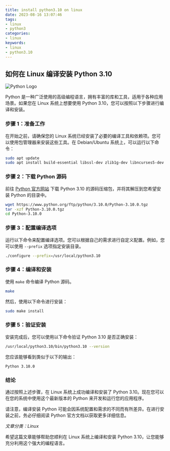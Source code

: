 ```yaml
---
title: install python3.10 on linux
date: 2023-08-16 13:07:46
tags:
- linux
- python3
categories:
- linux
keywords:
- linux
- python3.10
---
```

## 如何在 Linux 编译安装 Python 3.10

![Python Logo](https://www.python.org/static/community_logos/python-logo-master-v3-TM-flattened.png)

Python 是一种广泛使用的高级编程语言，拥有丰富的库和工具，适用于各种应用场景。如果您在 Linux 系统上想要使用 Python 3.10，您可以按照以下步骤进行编译和安装。

### 步骤 1：准备工作

在开始之前，请确保您的 Linux 系统已经安装了必要的编译工具和依赖项。您可以使用包管理器来安装这些工具。在 Debian/Ubuntu 系统上，可以运行以下命令：

```bash
sudo apt update
sudo apt install build-essential libssl-dev zlib1g-dev libncurses5-dev libncursesw5-dev libreadline-dev libsqlite3-dev libgdbm-dev libdb5.3-dev libbz2-dev libexpat1-dev liblzma-dev libffi-dev tk-dev
```

### 步骤 2：下载 Python 源码

前往 [Python 官方网站](https://www.python.org/downloads/source/) 下载 Python 3.10 的源码压缩包，并将其解压到您希望安装 Python 的目录中。

```bash
wget https://www.python.org/ftp/python/3.10.0/Python-3.10.0.tgz
tar -xzf Python-3.10.0.tgz
cd Python-3.10.0
```

### 步骤 3：配置编译选项

运行以下命令来配置编译选项。您可以根据自己的需求进行自定义配置。例如，您可以使用 `--prefix` 选项指定安装目录。

```bash
./configure --prefix=/usr/local/python3.10
```

### 步骤 4：编译和安装

使用 `make` 命令编译 Python 源码。

```bash
make
```

然后，使用以下命令进行安装：

```bash
sudo make install
```

### 步骤 5：验证安装

安装完成后，您可以使用以下命令验证 Python 3.10 是否正确安装：

```bash
/usr/local/python3.10/bin/python3.10 --version
```

您应该能够看到类似于以下的输出：

```
Python 3.10.0
```

### 结论

通过按照上述步骤，在 Linux 系统上成功编译和安装了 Python 3.10。现在您可以在您的系统中使用这个最新版本的 Python 来开发和运行您的应用程序。

请注意，编译安装 Python 可能会因系统配置和需求的不同而有所差异。在进行安装之前，务必仔细阅读 Python 官方文档以获取更多详细信息。

*文章分类：Linux*

希望这篇文章能够帮助您顺利在 Linux 系统上编译和安装 Python 3.10，让您能够充分利用这个强大的编程语言。